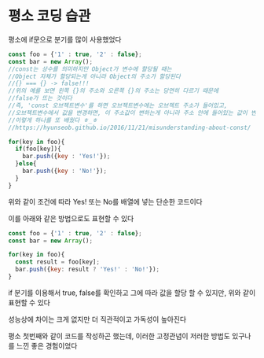 # 평소 코딩 습관

평소에 if문으로 분기를 많이 사용했었다

```JavaScript
const foo = {'1' : true, '2' : false};
const bar = new Array();
//const는 상수를 의미하지만 Object가 변수에 할당될 때는
//Object 자체가 할당되는게 아니라 Object의 주소가 할당된다
//{} === {} -> false!!!
//위의 예를 보면 왼쪽 {}의 주소와 오른쪽 {}의 주소는 당연히 다르기 때문에
//false가 뜨는 것이다
//즉, 'const 오브젝트변수'를 하면 오브젝트변수에는 오브젝트 주소가 들어있고,
//오브젝트변수에서 값을 변경하면, 이 주소값이 변하는게 아니라 주소 안에 들어있는 값이 변경이 되는 것이다!
//이렇게 하나를 또 배웠다 ㅎ_ㅎ
//https://hyunseob.github.io/2016/11/21/misunderstanding-about-const/

for(key in foo){
  if(foo[key]){
    bar.push({key : 'Yes!'});
  }else{
    bar.push({key : 'No!'});
  }
}
```

위와 같이 조건에 따라 Yes! 또는 No를 배열에 넣는 단순한 코드이다

이를 아래와 같은 방법으로도 표현할 수 있다

```JavaScript
const foo = {'1' : true, '2' : false};
const bar = new Array();

for(key in foo){
  const result = foo[key];
  bar.push({key: result ? 'Yes!' : 'No!'});
}
```

if 분기를 이용해서 true, false를 확인하고 그에 따라 값을 할당 할 수 있지만, 위와 같이 표현할 수 있다

성능상에 차이는 크게 없지만 더 직관적이고 가독성이 높아진다

평소 첫번째와 같이 코드를 작성하곤 했는데, 이러한 고정관념이 저러한 방법도 있구나를 느낀 좋은 경험이었다
